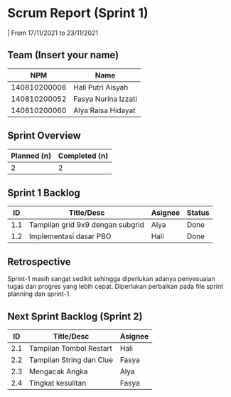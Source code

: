# Scrum Report (Sprint 1)
| From 17/11/2021 to 23/11/2021

## Team (Insert your name)
| NPM           |          Name        |
| ------------- |----------------------|
| 140810200006  | Hali Putri Aisyah    |
| 140810200052  | Fasya Nurina Izzati  |
| 140810200060  | Alya Raisa Hidayat   |

## Sprint Overview
| Planned (n)   | Completed (n) |
| ------------- |-------------- |
| 2             | 2             |

## Sprint 1 Backlog

| ID  |             Title/Desc           | Asignee | Status |
| --- | -------------------------------- | ------- | ------ |
| 1.1 | Tampilan grid 9x9 dengan subgrid | Alya    | Done   |
| 1.2 | Implementasi dasar PBO           | Hali    | Done   |

## Retrospective 
Sprint-1 masih sangat sedikit sehingga diperlukan adanya penyesuaian tugas dan progres yang lebih cepat.
Diperlukan perbaikan pada file sprint planning dan sprint-1.


## Next Sprint Backlog (Sprint 2)
| ID  |             Title/Desc      | Asignee | 
| --- | --------------------------- | ------- | 
| 2.1 | Tampilan Tombol Restart     | Hali    |
| 2.2 | Tampilan String dan Clue    | Fasya   |
| 2.3 | Mengacak Angka              | Alya    |
| 2.4 | Tingkat kesulitan           | Fasya   |
